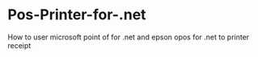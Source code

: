 Pos-Printer-for-.net
====================

How to user microsoft point of for .net and epson opos for .net to printer receipt
